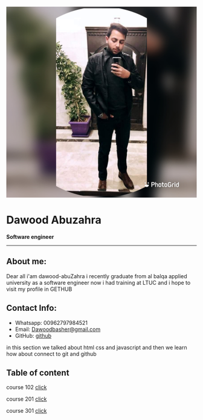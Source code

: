 


![da](img/za.JPG)

# Dawood Abuzahra
**Software engineer**




****
## About me:

Dear all i'am dawood-abuZahra i recently graduate from al balqa applied university as a software engineer now i had training at LTUC and i hope to visit  my profile in GETHUB 
## Contact Info:
* Whatsapp: 00962797984521
* Email: Dawoodbasher@gmail.com
* GitHub: [github](https://github.com/abuzahra98)

in this section we talked about html css and javascript and then we learn how about connect to git and github

## Table of content

 course 102 [click](course102.md)   

course 201  [click](course201.md) 

 course 301  [click](course301.md) 




